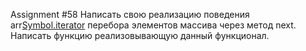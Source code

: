 Assignment #58
Написать свою реализацию поведения arr[Symbol.iterator]() перебора элементов массива через метод next. Написать функцию
реализовывающую данный функционал.
